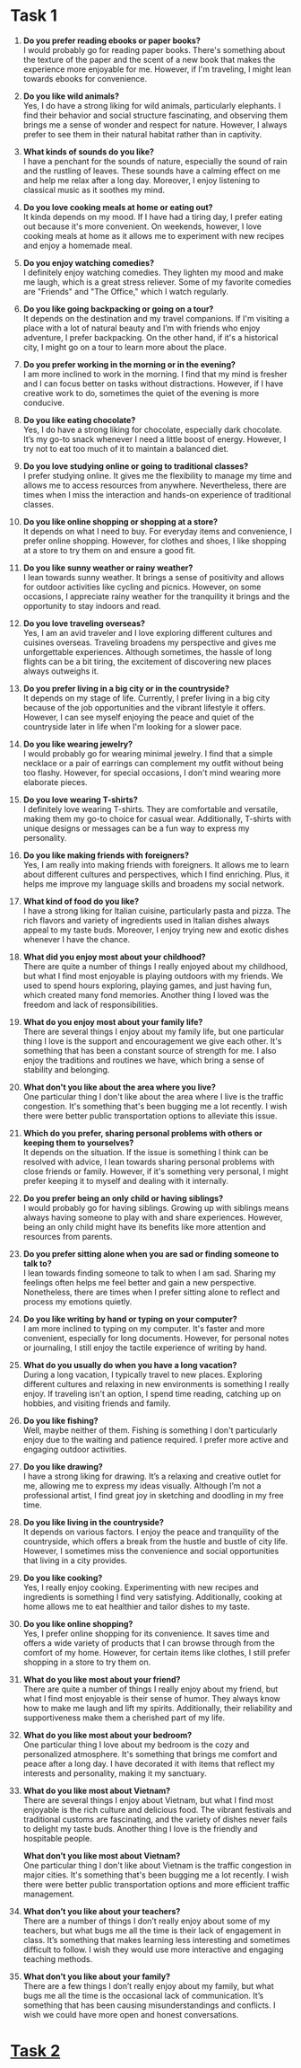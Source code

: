 # Task 1
1. **Do you prefer reading ebooks or paper books?**  
   I would probably go for reading paper books. There's something about the texture of the paper and the scent of a new book that makes the experience more enjoyable for me. However, if I'm traveling, I might lean towards ebooks for convenience.

2. **Do you like wild animals?**  
   Yes, I do have a strong liking for wild animals, particularly elephants. I find their behavior and social structure fascinating, and observing them brings me a sense of wonder and respect for nature. However, I always prefer to see them in their natural habitat rather than in captivity.

3. **What kinds of sounds do you like?**  
   I have a penchant for the sounds of nature, especially the sound of rain and the rustling of leaves. These sounds have a calming effect on me and help me relax after a long day. Moreover, I enjoy listening to classical music as it soothes my mind.

4. **Do you love cooking meals at home or eating out?**  
   It kinda depends on my mood. If I have had a tiring day, I prefer eating out because it's more convenient. On weekends, however, I love cooking meals at home as it allows me to experiment with new recipes and enjoy a homemade meal.

5. **Do you enjoy watching comedies?**  
   I definitely enjoy watching comedies. They lighten my mood and make me laugh, which is a great stress reliever. Some of my favorite comedies are "Friends" and "The Office," which I watch regularly.

6. **Do you like going backpacking or going on a tour?**  
   It depends on the destination and my travel companions. If I'm visiting a place with a lot of natural beauty and I’m with friends who enjoy adventure, I prefer backpacking. On the other hand, if it's a historical city, I might go on a tour to learn more about the place.

7. **Do you prefer working in the morning or in the evening?**  
   I am more inclined to work in the morning. I find that my mind is fresher and I can focus better on tasks without distractions. However, if I have creative work to do, sometimes the quiet of the evening is more conducive.

8. **Do you like eating chocolate?**  
   Yes, I do have a strong liking for chocolate, especially dark chocolate. It’s my go-to snack whenever I need a little boost of energy. However, I try not to eat too much of it to maintain a balanced diet.

9. **Do you love studying online or going to traditional classes?**  
   I prefer studying online. It gives me the flexibility to manage my time and allows me to access resources from anywhere. Nevertheless, there are times when I miss the interaction and hands-on experience of traditional classes.

10. **Do you like online shopping or shopping at a store?**  
    It depends on what I need to buy. For everyday items and convenience, I prefer online shopping. However, for clothes and shoes, I like shopping at a store to try them on and ensure a good fit.

11. **Do you like sunny weather or rainy weather?**  
    I lean towards sunny weather. It brings a sense of positivity and allows for outdoor activities like cycling and picnics. However, on some occasions, I appreciate rainy weather for the tranquility it brings and the opportunity to stay indoors and read.

12. **Do you love traveling overseas?**  
    Yes, I am an avid traveler and I love exploring different cultures and cuisines overseas. Traveling broadens my perspective and gives me unforgettable experiences. Although sometimes, the hassle of long flights can be a bit tiring, the excitement of discovering new places always outweighs it.

13. **Do you prefer living in a big city or in the countryside?**  
    It depends on my stage of life. Currently, I prefer living in a big city because of the job opportunities and the vibrant lifestyle it offers. However, I can see myself enjoying the peace and quiet of the countryside later in life when I'm looking for a slower pace.

14. **Do you like wearing jewelry?**  
    I would probably go for wearing minimal jewelry. I find that a simple necklace or a pair of earrings can complement my outfit without being too flashy. However, for special occasions, I don't mind wearing more elaborate pieces.

15. **Do you love wearing T-shirts?**  
    I definitely love wearing T-shirts. They are comfortable and versatile, making them my go-to choice for casual wear. Additionally, T-shirts with unique designs or messages can be a fun way to express my personality.

16. **Do you like making friends with foreigners?**  
    Yes, I am really into making friends with foreigners. It allows me to learn about different cultures and perspectives, which I find enriching. Plus, it helps me improve my language skills and broadens my social network.

17. **What kind of food do you like?**  
    I have a strong liking for Italian cuisine, particularly pasta and pizza. The rich flavors and variety of ingredients used in Italian dishes always appeal to my taste buds. Moreover, I enjoy trying new and exotic dishes whenever I have the chance.

18. **What did you enjoy most about your childhood?**  
    There are quite a number of things I really enjoyed about my childhood, but what I find most enjoyable is playing outdoors with my friends. We used to spend hours exploring, playing games, and just having fun, which created many fond memories. Another thing I loved was the freedom and lack of responsibilities.

19. **What do you enjoy most about your family life?**  
    There are several things I enjoy about my family life, but one particular thing I love is the support and encouragement we give each other. It's something that has been a constant source of strength for me. I also enjoy the traditions and routines we have, which bring a sense of stability and belonging.

20. **What don't you like about the area where you live?**  
    One particular thing I don't like about the area where I live is the traffic congestion. It's something that's been bugging me a lot recently. I wish there were better public transportation options to alleviate this issue.

21. **Which do you prefer, sharing personal problems with others or keeping them to yourselves?**  
    It depends on the situation. If the issue is something I think can be resolved with advice, I lean towards sharing personal problems with close friends or family. However, if it's something very personal, I might prefer keeping it to myself and dealing with it internally.

22. **Do you prefer being an only child or having siblings?**  
    I would probably go for having siblings. Growing up with siblings means always having someone to play with and share experiences. However, being an only child might have its benefits like more attention and resources from parents.

23. **Do you prefer sitting alone when you are sad or finding someone to talk to?**  
    I lean towards finding someone to talk to when I am sad. Sharing my feelings often helps me feel better and gain a new perspective. Nonetheless, there are times when I prefer sitting alone to reflect and process my emotions quietly.

24. **Do you like writing by hand or typing on your computer?**  
    I am more inclined to typing on my computer. It's faster and more convenient, especially for long documents. However, for personal notes or journaling, I still enjoy the tactile experience of writing by hand.

25. **What do you usually do when you have a long vacation?**  
    During a long vacation, I typically travel to new places. Exploring different cultures and relaxing in new environments is something I really enjoy. If traveling isn't an option, I spend time reading, catching up on hobbies, and visiting friends and family.

26. **Do you like fishing?**  
    Well, maybe neither of them. Fishing is something I don't particularly enjoy due to the waiting and patience required. I prefer more active and engaging outdoor activities.

27. **Do you like drawing?**  
    I have a strong liking for drawing. It’s a relaxing and creative outlet for me, allowing me to express my ideas visually. Although I’m not a professional artist, I find great joy in sketching and doodling in my free time.

28. **Do you like living in the countryside?**  
    It depends on various factors. I enjoy the peace and tranquility of the countryside, which offers a break from the hustle and bustle of city life. However, I sometimes miss the convenience and social opportunities that living in a city provides.

29. **Do you like cooking?**  
    Yes, I really enjoy cooking. Experimenting with new recipes and ingredients is something I find very satisfying. Additionally, cooking at home allows me to eat healthier and tailor dishes to my taste.

30. **Do you like online shopping?**  
    Yes, I prefer online shopping for its convenience. It saves time and offers a wide variety of products that I can browse through from the comfort of my home. However, for certain items like clothes, I still prefer shopping in a store to try them on.

31. **What do you like most about your friend?**  
    There are quite a number of things I really enjoy about my friend, but what I find most enjoyable is their sense of humor. They always know how to make me laugh and lift my spirits. Additionally, their reliability and supportiveness make them a cherished part of my life.

32. **What do you like most about your bedroom?**  
    One particular thing I love about my bedroom is the cozy and personalized atmosphere. It's something that brings me comfort and peace after a long day. I have decorated it with items that reflect my interests and personality, making it my sanctuary.

33. **What do you like most about Vietnam?**  
    There are several things I enjoy about Vietnam, but what I find most enjoyable is the rich culture and delicious food. The vibrant festivals and traditional customs are fascinating, and the variety of dishes never fails to delight my taste buds. Another thing I love is the friendly and hospitable people.

    **What don’t you like most about Vietnam?**  
    One particular thing I don't like about Vietnam is the traffic congestion in major cities. It's something that's been bugging me a lot recently. I wish there were better public transportation options and more efficient traffic management.

34. **What don’t you like about your teachers?**  
    There are a number of things I don’t really enjoy about some of my teachers, but what bugs me all the time is their lack of engagement in class. It’s something that makes learning less interesting and sometimes difficult to follow. I wish they would use more interactive and engaging teaching methods.

35. **What don’t you like about your family?**  
    There are a few things I don’t really enjoy about my family, but what bugs me all the time is the occasional lack of communication. It’s something that has been causing misunderstandings and conflicts. I wish we could have more open and honest conversations.

# [Task 2](https://github.com/S-ROLL/notebook.language/blob/main/BASIC%20IELTS_29/Speaking/describe_sample.md)
